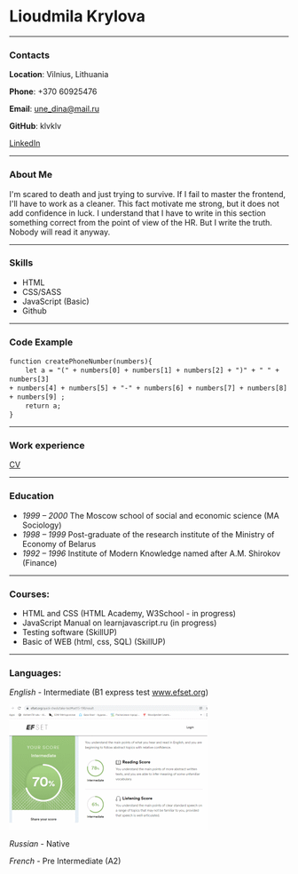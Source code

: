 # Lioudmila Krylova  
---
### Contacts
**Location**: Vilnius, Lithuania  

**Phone**: +370 60925476  

**Email**: une_dina@mail.ru  

**GitHub**: klvklv  

 [LinkedIn](https://www.linkedin.com/feed/?trk=onboarding-landing/)  

---
### About Me
I'm scared to death and just trying to survive. If I fail to master the frontend, I'll have to work as a cleaner. This fact  motivate me strong, but it does not add confidence in luck. I understand that I have to write in this section something correct from the point of view of the HR. But I write the truth. Nobody will read it anyway.

---
### Skills
* HTML
* CSS/SASS
* JavaScript (Basic)
* Github
---
### Code Example
	function createPhoneNumber(numbers){
 		let a = "(" + numbers[0] + numbers[1] + numbers[2] + ")" + " " + numbers[3]
 	+ numbers[4] + numbers[5] + "-" + numbers[6] + numbers[7] + numbers[8] + numbers[9] ;
 	 	return a;
	}
---
### Work experience
[CV](https://klvklv.github.io/rsschool-cv/cv)

---
### Education
* *1999 – 2000* The Moscow school of social and economic science (MA Sociology)
* *1998 – 1999* Post-graduate of the research institute of the Ministry of Economy of Belarus 
* *1992 – 1996* Institute of Modern Knowledge named after A.M. Shirokov (Finance)
---
### Courses:
+ HTML and CSS (HTML Academy, W3School - in progress)
+ JavaScript Manual on learnjavascript.ru (in progress)
+ Testing software (SkillUP)
+ Basic of WEB (html, css, SQL) (SkillUP)
---
### Languages:
*English* - Intermediate (B1 express test www.efset.org)  

![](Eng_test.png) 

*Russian* - Native  

*French* - Pre Intermediate (A2)
